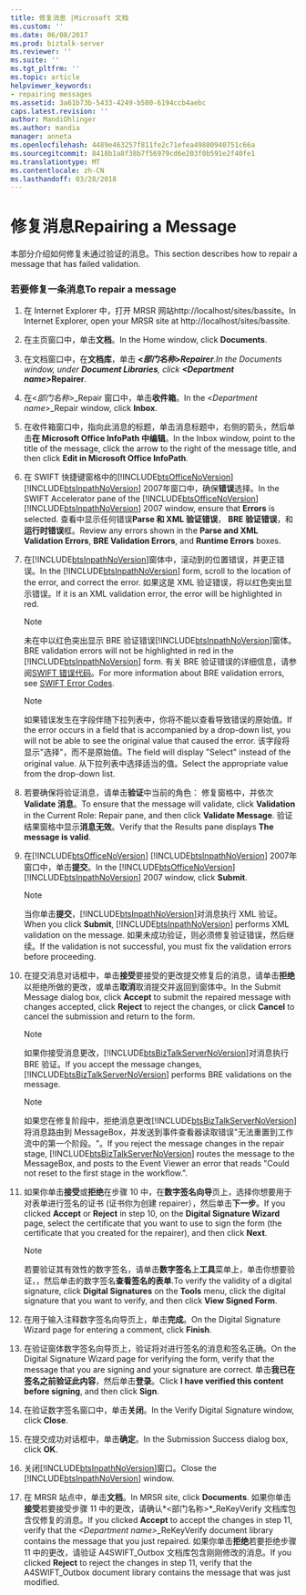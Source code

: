 ```yaml
---
title: 修复消息 |Microsoft 文档
ms.custom: ''
ms.date: 06/08/2017
ms.prod: biztalk-server
ms.reviewer: ''
ms.suite: ''
ms.tgt_pltfrm: ''
ms.topic: article
helpviewer_keywords:
- repairing messages
ms.assetid: 3a61b73b-5433-4249-b580-6194ccb4aebc
caps.latest.revision: ''
author: MandiOhlinger
ms.author: mandia
manager: anneta
ms.openlocfilehash: 4489e463257f811fe2c71efea49880940751c66a
ms.sourcegitcommit: 8418b1a8f38b7f56979cd6e203f0b591e2f40fe1
ms.translationtype: MT
ms.contentlocale: zh-CN
ms.lasthandoff: 03/28/2018
---
```

# <a name="repairing-a-message"></a><span data-ttu-id="ca157-102">修复消息</span><span class="sxs-lookup"><span data-stu-id="ca157-102">Repairing a Message</span></span>
<span data-ttu-id="ca157-103">本部分介绍如何修复未通过验证的消息。</span><span class="sxs-lookup"><span data-stu-id="ca157-103">This section describes how to repair a message that has failed validation.</span></span>  
  
### <a name="to-repair-a-message"></a><span data-ttu-id="ca157-104">若要修复一条消息</span><span class="sxs-lookup"><span data-stu-id="ca157-104">To repair a message</span></span>  
  
1.  <span data-ttu-id="ca157-105">在 Internet Explorer 中，打开 MRSR 网站http://localhost/sites/bassite。</span><span class="sxs-lookup"><span data-stu-id="ca157-105">In Internet Explorer, open your MRSR site at http://localhost/sites/bassite.</span></span>  
  
2.  <span data-ttu-id="ca157-106">在主页窗口中，单击**文档**。</span><span class="sxs-lookup"><span data-stu-id="ca157-106">In the Home window, click **Documents**.</span></span>  
  
3.  <span data-ttu-id="ca157-107">在文档窗口中，在**文档库**，单击 **\<*部门名称*\>**_**Repairer**.</span><span class="sxs-lookup"><span data-stu-id="ca157-107">In the Documents window, under **Document Libraries**, click **\<*Department name*\>**_**Repairer**.</span></span>  
  
4.  <span data-ttu-id="ca157-108">在\<*部门名称*\>_Repair 窗口中，单击**收件箱**。</span><span class="sxs-lookup"><span data-stu-id="ca157-108">In the \<*Department name*\>_Repair window, click **Inbox**.</span></span>  
  
5.  <span data-ttu-id="ca157-109">在收件箱窗口中，指向此消息的标题，单击消息标题中，右侧的箭头，然后单击**在 Microsoft Office InfoPath 中编辑**。</span><span class="sxs-lookup"><span data-stu-id="ca157-109">In the Inbox window, point to the title of the message, click the arrow to the right of the message title, and then click **Edit in Microsoft Office InfoPath**.</span></span>  
  
6.  <span data-ttu-id="ca157-110">在 SWIFT 快捷键窗格中的[!INCLUDE[btsOfficeNoVersion](../../includes/btsofficenoversion-md.md)] [!INCLUDE[btsInpathNoVersion](../../includes/btsinpathnoversion-md.md)] 2007年窗口中，确保**错误**选择。</span><span class="sxs-lookup"><span data-stu-id="ca157-110">In the SWIFT Accelerator pane of the [!INCLUDE[btsOfficeNoVersion](../../includes/btsofficenoversion-md.md)][!INCLUDE[btsInpathNoVersion](../../includes/btsinpathnoversion-md.md)] 2007 window, ensure that **Errors** is selected.</span></span> <span data-ttu-id="ca157-111">查看中显示任何错误**Parse 和 XML 验证错误**， **BRE 验证错误**，和**运行时错误**框。</span><span class="sxs-lookup"><span data-stu-id="ca157-111">Review any errors shown in the **Parse and XML Validation Errors**, **BRE Validation Errors**, and **Runtime Errors** boxes.</span></span>  
  
7.  <span data-ttu-id="ca157-112">在[!INCLUDE[btsInpathNoVersion](../../includes/btsinpathnoversion-md.md)]窗体中，滚动到的位置错误，并更正错误。</span><span class="sxs-lookup"><span data-stu-id="ca157-112">In the [!INCLUDE[btsInpathNoVersion](../../includes/btsinpathnoversion-md.md)] form, scroll to the location of the error, and correct the error.</span></span> <span data-ttu-id="ca157-113">如果这是 XML 验证错误，将以红色突出显示错误。</span><span class="sxs-lookup"><span data-stu-id="ca157-113">If it is an XML validation error, the error will be highlighted in red.</span></span>  
  
    > [!NOTE]
    >  <span data-ttu-id="ca157-114">未在中以红色突出显示 BRE 验证错误[!INCLUDE[btsInpathNoVersion](../../includes/btsinpathnoversion-md.md)]窗体。</span><span class="sxs-lookup"><span data-stu-id="ca157-114">BRE validation errors will not be highlighted in red in the [!INCLUDE[btsInpathNoVersion](../../includes/btsinpathnoversion-md.md)] form.</span></span> <span data-ttu-id="ca157-115">有关 BRE 验证错误的详细信息，请参阅[SWIFT 错误代码](../../adapters-and-accelerators/accelerator-swift/swift-error-codes.md)。</span><span class="sxs-lookup"><span data-stu-id="ca157-115">For more information about BRE validation errors, see [SWIFT Error Codes](../../adapters-and-accelerators/accelerator-swift/swift-error-codes.md).</span></span>  
  
    > [!NOTE]
    >  <span data-ttu-id="ca157-116">如果错误发生在字段伴随下拉列表中，你将不能以查看导致错误的原始值。</span><span class="sxs-lookup"><span data-stu-id="ca157-116">If the error occurs in a field that is accompanied by a drop-down list, you will not be able to see the original value that caused the error.</span></span> <span data-ttu-id="ca157-117">该字段将显示"选择"，而不是原始值。</span><span class="sxs-lookup"><span data-stu-id="ca157-117">The field will display "Select" instead of the original value.</span></span> <span data-ttu-id="ca157-118">从下拉列表中选择适当的值。</span><span class="sxs-lookup"><span data-stu-id="ca157-118">Select the appropriate value from the drop-down list.</span></span>  
  
8.  <span data-ttu-id="ca157-119">若要确保将验证消息，请单击**验证**中当前的角色： 修复窗格中，并依次**Validate 消息**。</span><span class="sxs-lookup"><span data-stu-id="ca157-119">To ensure that the message will validate, click **Validation** in the Current Role: Repair pane, and then click **Validate Message**.</span></span> <span data-ttu-id="ca157-120">验证结果窗格中显示**消息无效**。</span><span class="sxs-lookup"><span data-stu-id="ca157-120">Verify that the Results pane displays **The message is valid**.</span></span>  
  
9. <span data-ttu-id="ca157-121">在[!INCLUDE[btsOfficeNoVersion](../../includes/btsofficenoversion-md.md)] [!INCLUDE[btsInpathNoVersion](../../includes/btsinpathnoversion-md.md)] 2007年窗口中，单击**提交**。</span><span class="sxs-lookup"><span data-stu-id="ca157-121">In the [!INCLUDE[btsOfficeNoVersion](../../includes/btsofficenoversion-md.md)][!INCLUDE[btsInpathNoVersion](../../includes/btsinpathnoversion-md.md)] 2007 window, click **Submit**.</span></span>  
  
    > [!NOTE]
    >  <span data-ttu-id="ca157-122">当你单击**提交**，[!INCLUDE[btsInpathNoVersion](../../includes/btsinpathnoversion-md.md)]对消息执行 XML 验证。</span><span class="sxs-lookup"><span data-stu-id="ca157-122">When you click **Submit**, [!INCLUDE[btsInpathNoVersion](../../includes/btsinpathnoversion-md.md)] performs XML validation on the message.</span></span> <span data-ttu-id="ca157-123">如果未成功验证，则必须修复验证错误，然后继续。</span><span class="sxs-lookup"><span data-stu-id="ca157-123">If the validation is not successful, you must fix the validation errors before proceeding.</span></span>  
  
10. <span data-ttu-id="ca157-124">在提交消息对话框中，单击**接受**要接受的更改提交修复后的消息，请单击**拒绝**以拒绝所做的更改，或单击**取消**取消提交并返回到窗体中。</span><span class="sxs-lookup"><span data-stu-id="ca157-124">In the Submit Message dialog box, click **Accept** to submit the repaired message with changes accepted, click **Reject** to reject the changes, or click **Cancel** to cancel the submission and return to the form.</span></span>  
  
    > [!NOTE]
    >  <span data-ttu-id="ca157-125">如果你接受消息更改，[!INCLUDE[btsBizTalkServerNoVersion](../../includes/btsbiztalkservernoversion-md.md)]对消息执行 BRE 验证。</span><span class="sxs-lookup"><span data-stu-id="ca157-125">If you accept the message changes, [!INCLUDE[btsBizTalkServerNoVersion](../../includes/btsbiztalkservernoversion-md.md)] performs BRE validations on the message.</span></span>  
  
    > [!NOTE]
    >  <span data-ttu-id="ca157-126">如果您在修复阶段中，拒绝消息更改[!INCLUDE[btsBizTalkServerNoVersion](../../includes/btsbiztalkservernoversion-md.md)]将消息路由到 MessageBox，并发送到事件查看器读取错误"无法重置到工作流中的第一个阶段。"。</span><span class="sxs-lookup"><span data-stu-id="ca157-126">If you reject the message changes in the repair stage, [!INCLUDE[btsBizTalkServerNoVersion](../../includes/btsbiztalkservernoversion-md.md)] routes the message to the MessageBox, and posts to the Event Viewer an error that reads "Could not reset to the first stage in the workflow.".</span></span>  
  
11. <span data-ttu-id="ca157-127">如果你单击**接受**或**拒绝**在步骤 10 中，在**数字签名向导**页上，选择你想要用于对表单进行签名的证书 (证书你为创建 repairer），然后单击**下一步**。</span><span class="sxs-lookup"><span data-stu-id="ca157-127">If you clicked **Accept** or **Reject** in step 10, on the **Digital Signature Wizard** page, select the certificate that you want to use to sign the form (the certificate that you created for the repairer), and then click **Next**.</span></span>  
  
    > [!NOTE]
    >  <span data-ttu-id="ca157-128">若要验证其有效性的数字签名，请单击**数字签名**上**工具**菜单上，单击你想要验证，，然后单击的数字签名**查看签名的表单**.</span><span class="sxs-lookup"><span data-stu-id="ca157-128">To verify the validity of a digital signature, click **Digital Signatures** on the **Tools** menu, click the digital signature that you want to verify, and then click **View Signed Form**.</span></span>  
  
12. <span data-ttu-id="ca157-129">在用于输入注释数字签名向导页上，单击**完成**。</span><span class="sxs-lookup"><span data-stu-id="ca157-129">On the Digital Signature Wizard page for entering a comment, click **Finish**.</span></span>  
  
13. <span data-ttu-id="ca157-130">在验证窗体数字签名向导页上，验证将对进行签名的消息和签名正确。</span><span class="sxs-lookup"><span data-stu-id="ca157-130">On the Digital Signature Wizard page for verifying the form, verify that the message that you are signing and your signature are correct.</span></span> <span data-ttu-id="ca157-131">单击**我已在签名之前验证此内容**，然后单击**登录**。</span><span class="sxs-lookup"><span data-stu-id="ca157-131">Click **I have verified this content before signing**, and then click **Sign**.</span></span>  
  
14. <span data-ttu-id="ca157-132">在验证数字签名窗口中，单击**关闭**。</span><span class="sxs-lookup"><span data-stu-id="ca157-132">In the Verify Digital Signature window, click **Close**.</span></span>  
  
15. <span data-ttu-id="ca157-133">在提交成功对话框中，单击**确定**。</span><span class="sxs-lookup"><span data-stu-id="ca157-133">In the Submission Success dialog box, click **OK**.</span></span>  
  
16. <span data-ttu-id="ca157-134">关闭[!INCLUDE[btsInpathNoVersion](../../includes/btsinpathnoversion-md.md)]窗口。</span><span class="sxs-lookup"><span data-stu-id="ca157-134">Close the [!INCLUDE[btsInpathNoVersion](../../includes/btsinpathnoversion-md.md)] window.</span></span>  
  
17. <span data-ttu-id="ca157-135">在 MRSR 站点中，单击**文档**。</span><span class="sxs-lookup"><span data-stu-id="ca157-135">In MRSR site, click **Documents**.</span></span> <span data-ttu-id="ca157-136">如果你单击**接受**若要接受步骤 11 中的更改，请确认*\<部门名称\>*_ReKeyVerify 文档库包含仅修复的消息。</span><span class="sxs-lookup"><span data-stu-id="ca157-136">If you clicked **Accept** to accept the changes in step 11, verify that the *\<Department name\>*_ReKeyVerify document library contains the message that you just repaired.</span></span> <span data-ttu-id="ca157-137">如果你单击**拒绝**若要拒绝步骤 11 中的更改，请验证 A4SWIFT_Outbox 文档库包含刚刚修改的消息。</span><span class="sxs-lookup"><span data-stu-id="ca157-137">If you clicked **Reject** to reject the changes in step 11, verify that the A4SWIFT_Outbox document library contains the message that was just modified.</span></span>